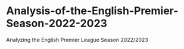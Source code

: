 # Analysis-of-the-English-Premier-Season-2022-2023
Analyzing the English Premier League Season 2022/2023 
